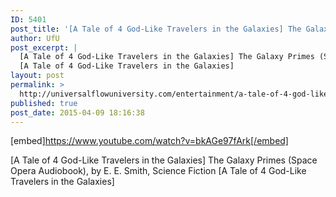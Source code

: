 ```yaml
---
ID: 5401
post_title: '[A Tale of 4 God-Like Travelers in the Galaxies] The Galaxy Primes (Space Opera Audiobook),'
author: UfU
post_excerpt: |
  [A Tale of 4 God-Like Travelers in the Galaxies] The Galaxy Primes (Space Opera Audiobook), by E. E. Smith, Science Fiction
  [A Tale of 4 God-Like Travelers in the Galaxies]
layout: post
permalink: >
  http://universalflowuniversity.com/entertainment/a-tale-of-4-god-like-travelers-in-the-galaxies-the-galaxy-primes-space-opera-audiobook/
published: true
post_date: 2015-04-09 18:16:38
---
```

[embed]https://www.youtube.com/watch?v=bkAGe97fArk[/embed]<br>
<p>[A Tale of 4 God-Like Travelers in the Galaxies] The Galaxy Primes (Space Opera Audiobook), by E. E. Smith, Science Fiction
[A Tale of 4 God-Like Travelers in the Galaxies]</p>